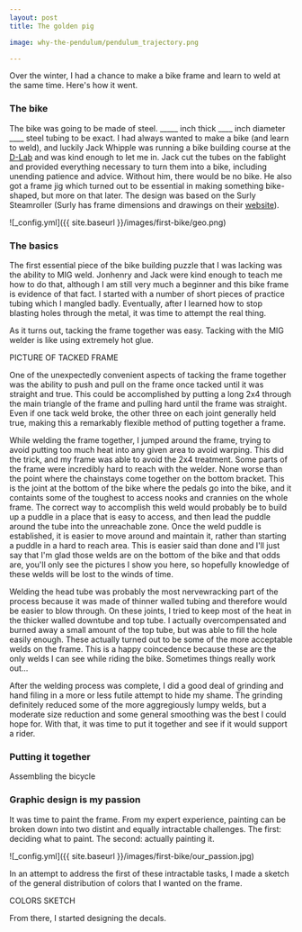 ```yaml
---
layout: post
title: The golden pig

image: why-the-pendulum/pendulum_trajectory.png

---
```


Over the winter, I had a chance to make a bike frame and learn to weld at the same time. Here's how it went.

### The bike

The bike was going to be made of steel. _____ inch thick ____ inch diameter ____ steel tubing to be exact. I had always wanted to make a bike (and learn to weld), and luckily Jack Whipple was running a bike building course at the [D-Lab](https://d-lab.mit.edu/) and was kind enough to let me in. Jack cut the tubes on the fablight and provided everything necessary to turn them into a bike, including unending patience and advice. Without him, there would be no bike. He also got a frame jig which turned out to be essential in making something bike-shaped, but more on that later. The design was based on the Surly Steamroller (Surly has frame dimensions and drawings on their [website](https://surlybikes.com/bikes/steamroller)). 

![_config.yml]({{ site.baseurl }}/images/first-bike/geo.png)

### The basics

The first essential piece of the bike building puzzle that I was lacking was the ability to MIG weld. Jonhenry and Jack were kind enough to teach me how to do that, although I am still very much a beginner and this bike frame is evidence of that fact. I started with a number of short pieces of practice tubing which I mangled badly. Eventually, after I learned how to stop blasting holes through the metal, it was time to attempt the real thing.

As it turns out, tacking the frame together was easy. Tacking with the MIG welder is like using extremely hot glue. 

PICTURE OF TACKED FRAME

One of the unexpectedly convenient aspects of tacking the frame together was the ability to push and pull on the frame once tacked until it was straight and true. This could be accomplished by putting a long 2x4 through the main triangle of the frame and pulling hard until the frame was straight. Even if one tack weld broke, the other three on each joint generally held true, making this a remarkably flexible method of putting together a frame. 

While welding the frame together, I jumped around the frame, trying to avoid putting too much heat into any given area to avoid warping. This did the trick, and my frame was able to avoid the 2x4 treatment. Some parts of the frame were incredibly hard to reach with the welder. None worse than the point where the chainstays come together on the bottom bracket. This is the joint at the bottom of the bike where the pedals go into the bike, and it containts some of the toughest to access nooks and crannies on the whole frame. The correct way to accomplish this weld would probably be to build up a puddle in a place that is easy to access, and then lead the puddle around the tube into the unreachable zone. Once the weld puddle is established, it is easier to move around and maintain it, rather than starting a puddle in a hard to reach area. This is easier said than done and I'll just say that I'm glad those welds are on the bottom of the bike and that odds are, you'll only see the pictures I show you here, so hopefully knowledge of these welds will be lost to the winds of time.

Welding the head tube was probably the most nervewracking part of the process because it was made of thinner walled tubing and therefore would be easier to blow through. On these joints, I tried to keep most of the heat in the thicker walled downtube and top tube. I actually overcompensated and burned away a small amount of the top tube, but was able to fill the hole easily enough. These actually turned out to be some of the more acceptable welds on the frame. This is a happy coincedence because these are the only welds I can see while riding the bike. Sometimes things really work out...

After the welding process was complete, I did a good deal of grinding and hand filing in a more or less futile attempt to hide my shame. The grinding definitely reduced some of the more aggregiously lumpy welds, but a moderate size reduction and some general smoothing was the best I could hope for. With that, it was time to put it together and see if it would support a rider.

### Putting it together
Assembling the bicycle

### Graphic design is my passion

It was time to paint the frame. From my expert experience, painting can be broken down into two distint and equally intractable challenges. The first: deciding what to paint. The second: actually painting it.


![_config.yml]({{ site.baseurl }}/images/first-bike/our_passion.jpg)

In an attempt to address the first of these intractable tasks, I made a sketch of the general distribution of colors that I wanted on the frame. 

COLORS SKETCH

From there, I started designing the decals. 
